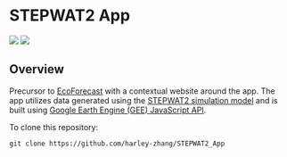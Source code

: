 # STEPWAT2 App

<div>
  <img src="https://img.shields.io/badge/Google%20Earth%20Engine-%234285F4.svg?style=for-the-badge&logo=googleearthengine&logoColor=white"/>
  <img src="https://img.shields.io/badge/JavaScript-%23323330.svg?style=for-the-badge&logo=javascript&logoColor=%23F7DF1E"/>
</div>

## Overview

Precursor to [EcoForecast](https://ecoforecast.info/) with a contextual website around the app. The app utilizes data generated using the [STEPWAT2 simulation model](https://github.com/DrylandEcology/STEPWAT2) and is built using [Google Earth Engine (GEE) JavaScript API](https://developers.google.com/earth-engine).

To clone this repository:

    git clone https://github.com/harley-zhang/STEPWAT2_App
